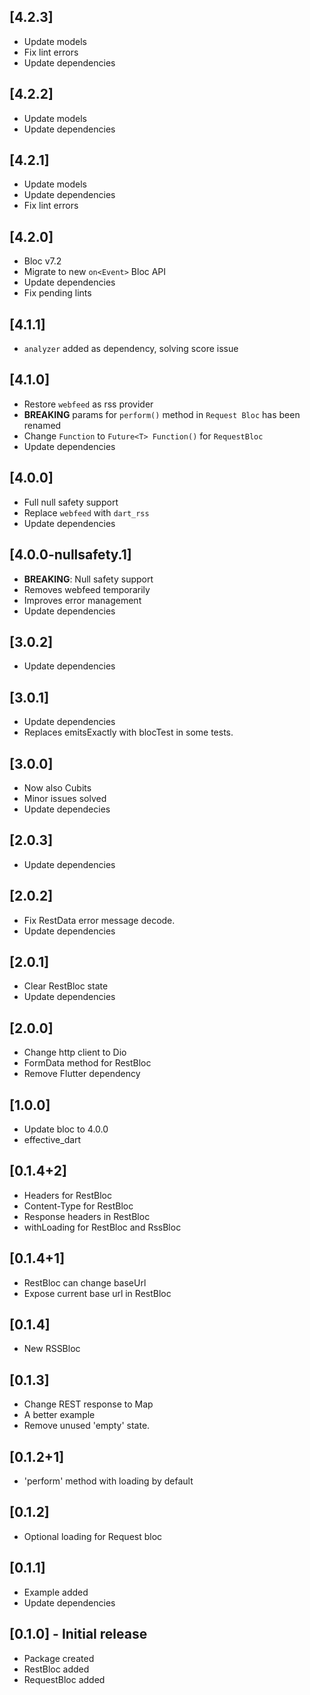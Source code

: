 ## [4.2.3]
* Update models
* Fix lint errors
* Update dependencies

## [4.2.2]
* Update models
* Update dependencies

## [4.2.1]
* Update models
* Update dependencies
* Fix lint errors

## [4.2.0]
* Bloc v7.2
* Migrate to new `on<Event>` Bloc API
* Update dependencies
* Fix pending lints

## [4.1.1]
* `analyzer` added as dependency, solving score issue

## [4.1.0]
* Restore `webfeed` as rss provider
* **BREAKING** params for `perform()` method in `Request Bloc` has been renamed
* Change `Function` to `Future<T> Function()` for `RequestBloc`
* Update dependencies

## [4.0.0]
* Full null safety support 
* Replace `webfeed` with `dart_rss`
* Update dependencies

## [4.0.0-nullsafety.1]
* **BREAKING**: Null safety support
* Removes webfeed temporarily
* Improves error management
* Update dependencies

## [3.0.2]
* Update dependencies

## [3.0.1]
* Update dependencies
* Replaces emitsExactly with blocTest in some tests. 

## [3.0.0]
* Now also Cubits
* Minor issues solved
* Update dependecies

## [2.0.3]
* Update dependencies

## [2.0.2]
* Fix RestData error message decode.
* Update dependencies

## [2.0.1]
* Clear RestBloc state
* Update dependencies

## [2.0.0]
* Change http client to Dio
* FormData method for RestBloc
* Remove Flutter dependency

## [1.0.0]
* Update bloc to 4.0.0
* effective_dart

## [0.1.4+2]
* Headers for RestBloc
* Content-Type for RestBloc
* Response headers in RestBloc
* withLoading for RestBloc and RssBloc

## [0.1.4+1]
* RestBloc can change baseUrl
* Expose current base url in RestBloc

## [0.1.4]
* New RSSBloc

## [0.1.3]
* Change REST response to Map
* A better example
* Remove unused 'empty' state.

## [0.1.2+1]
* 'perform' method with loading by default

## [0.1.2]
* Optional loading for Request bloc

## [0.1.1]
* Example added
* Update dependencies

## [0.1.0] - Initial release
* Package created
* RestBloc added
* RequestBloc added
